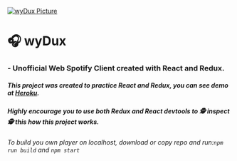 [![wyDux Picture](https://dl.dropboxusercontent.com/s/unm353xv2ju7876/2017-05-14_18-50-31.png?dl=0)](https://github.com/Zooll8/wyDux)

# 🎧 wyDux 
### - Unofficial Web Spotify Client created with React and Redux.



##### This project was created to practice React and Redux, you can see demo at [Heroku](http://wydux.herokuapp.com).

##### Highly encourage you to use both Redux and React devtools to 🕵 inspect 🕵 this how this project works.

###### To build you own player on localhost, download or copy repo and run:`npm run build` and `npm start`




